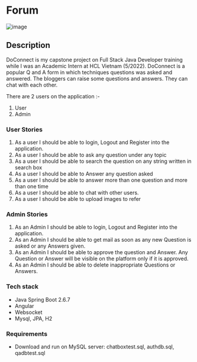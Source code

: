 # Forum
![image](https://user-images.githubusercontent.com/39253322/170808544-62d3ed9f-ae62-4ac4-b569-36d753031788.png)

## Description
DoConnect is my capstone project on Full Stack Java Developer training while I was an Academic Intern at HCL Vietnam (5/2022). DoConnect is a popular Q and A form in which techniques questions was asked and answered. 
The bloggers can raise some questions and answers. They can chat with each other.

There are 2 users on the application :-
1. User
2. Admin

### User Stories
1. As a user I should be able to login, Logout and Register into the application.
2. As a user I should be able to ask any question under any topic
3. As a user I should be able to search the question on any string written in search box
4. As a user I should be able to Answer any question asked
5. As a user I should be able to answer more than one question and more than one time
6. As a user I should be able to chat with other users.
7. As a user I should be able to upload images to refer
### Admin Stories
1. As an Admin I should be able to login, Logout and Register into the application.
2. As an Admin I should be able to get mail as soon as any new Question is asked or any Answers given.
3. As an Admin I should be able to approve the question and Answer. Any Question or Answer will be visible on 
the platform only if it is approved.
4. As an Admin I should be able to delete inappropriate Questions or Answers.

### Tech stack
- Java Spring Boot 2.6.7
- Angular 
- Websocket
- Mysql, JPA, H2

### Requirements
- Download and run on MySQL server: chatboxtest.sql, authdb.sql, qadbtest.sql
